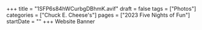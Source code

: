 +++
title = "1SFP6s84hWCurbgDBhmK.avif"
draft = false
tags = ["Photos"]
categories = ["Chuck E. Cheese's"]
pages = ["2023 Five Nights of Fun"]
startDate = ""
+++
Website Banner
